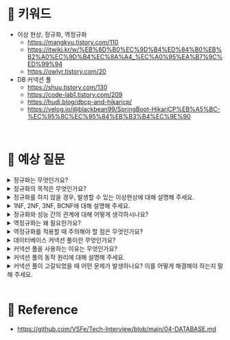 # 📍 키워드
- 이상 현상, 정규화, 역정규화
    - https://mangkyu.tistory.com/110
    - https://itwiki.kr/w/%EB%8D%B0%EC%9D%B4%ED%84%B0%EB%B2%A0%EC%9D%B4%EC%8A%A4_%EC%A0%95%EA%B7%9C%ED%99%94
    - https://owlyr.tistory.com/20
- DB 커넥션 풀
    - https://shuu.tistory.com/130
    - https://code-lab1.tistory.com/209
    - https://hudi.blog/dbcp-and-hikaricp/
    - https://velog.io/@blackbean99/SpringBoot-HikariCP%EB%A5%BC-%EC%95%8C%EC%95%84%EB%B3%B4%EC%9E%90

<br>

# 📍 예상 질문
<details>
<summary>정규화는 무엇인가요?</summary>
<div markdown="1">

- 정규화는 데이터베이스 설계에서 중요한 개념으로, 데이터 중복을 최소화하고 데이터의 무결성을 유지하기 위한 과정입니다. 이 과정에서 데이터베이스의 테이블과 그 관계를 조직화하며, 이는 데이터베이스의 효율성, 유지 관리, 속도 등 여러 가지 측면에서 이점을 가져다 줍니다.
- 정규화는 여러 단계로 이루어져 있으며, 첫 번째 정규 형태(1NF)부터 시작하여, 보다 복잡한 요구 사항을 처리하기 위해 더 높은 단계의 정규 형태(2NF, 3NF, BCNF 등)로 나아갑니다. 각 단계에서는 특정한 종류의 이상 현상을 제거할 수 있습니다.

</div>
</details>
<details>
<summary>정규화의 목적은 무엇인가요?</summary>
<div markdown="1">

- 정규화의 주요 목적은 다음과 같습니다:
1. 데이터 중복 최소화: 데이터 중복은 데이터베이스의 저장 공간을 낭비하고, 데이터를 업데이트할 때 일관성 문제를 초래할 수 있습니다. 정규화를 통해 데이터 중복을 최소화하면, 데이터베이스의 크기를 줄일 수 있고, 데이터 무결성을 보장할 수 있습니다.
2. 데이터 무결성 유지: 정규화를 통해 각 테이블이 하나의 특정 주제에 대한 정보만을 가지도록 설계되므로, 데이터의 무결성을 유지하는 데 도움이 됩니다.
3. 유연한 데이터베이스 구조 생성: 정규화된 데이터베이스는 데이터의 추가, 삭제, 수정이 더 쉽습니다. 이는 각 테이블이 하나의 주제에 대한 정보만을 가지고 있기 때문입니다.
4. 효율적인 쿼리 작성 가능: 정규화된 데이터베이스에서는 데이터가 논리적으로 저장되어 있기 때문에, 쿼리 작성이 더 쉽고 효율적입니다.
5. 데이터베이스 설계 최적화: 각 테이블과 그 관계를 잘 조직화하면, 데이터베이스의 전반적인 성능을 향상시키고, 유지 관리를 쉽게 할 수 있습니다.
- 따라서, 정규화는 데이터베이스 설계의 중요한 단계로, 데이터의 효율적인 관리와 조작을 가능하게 합니다

</div>
</details>
<details>
<summary>정규화를 하지 않을 경우, 발생할 수 있는 이상현상에 대해 설명해 주세요.</summary>
<div markdown="1">

- 정규화를 하지 않을 경우, 데이터베이스에서는 주로 세 가지 유형의 이상 현상이 발생할 수 있습니다.
1. 삽입 이상(Insertion Anomaly): 새로운 데이터를 삽입하려면 불필요한 데이터도 함께 제공해야 하는 상황입니다. 예를 들어, 학생과 과목에 대한 성적 정보를 한 테이블에 저장하는 경우, 새로운 과목을 추가하려면 해당 과목의 성적이 없는 학생에 대한 정보도 함께 입력해야 합니다.
2. 삭제 이상(Deletion Anomaly): 어떤 정보를 삭제하려고 할 때, 의도하지 않게 다른 중요한 정보까지 함께 삭제되는 상황입니다. 예를 들어, 마지막 학생이 특정 과목을 듣지 않게 된다면, 그 과목에 대한 모든 정보가 데이터베이스에서 사라질 수 있습니다.
3. 갱신 이상(Update Anomaly): 같은 정보를 여러 곳에 중복 저장해야 하는 경우, 일부만 변경되어 데이터가 불일치하게 되는 상황입니다. 예를 들어, 한 학생이 여러 과목을 수강하는 경우, 학생의 주소 정보가 여러 행에 걸쳐 중복 저장될 수 있습니다. 이 경우, 학생의 주소가 변경되면 모든 행을 찾아 일관되게 업데이트해야 하며, 일부만 업데이트하면 데이터 불일치 문제가 발생합니다.
- 이러한 이상 현상들은 데이터의 무결성을 손상시키고, 데이터베이스의 효율성을 떨어뜨립니다. 따라서 이를 방지하기 위해 정규화 과정이 필요합니다.

</div>
</details>
<details>
<summary>1NF, 2NF, 3NF, BCNF에 대해 설명해 주세요.</summary>
<div markdown="1">

- 1NF: 각 열은 원자적(더 이상 분해할 수 없는) 값만을 가지고, 각 행은 유일한 식별자(주 키)에 의해 식별됩니다. 즉, 테이블의 모든 열은 단일 값을 가져야 하며, 같은 테이블 내에서 중복 행이 없어야 합니다.
- 2NF: 1NF를 만족하면서, 완전 함수 종속을 만족하도록 테이블을 분해하는 것입니다. 이는 테이블의 모든 열이 주 키에 대해 직접적으로 종속되어야 함을 의미합니다. 부분적 함수 종속성을 허용하지 않습니다.
- 3NF: 2NF를 만족하면서, 이행적 종속을 없애도록 테이블을 분해하는 것 잊니다. 이는 테이블의 열이 주 키 외의 다른 열에 종속되어서는 안된다는 것을 의미합니다. 이를 통해 이행적 함수 종속성을 제거합니다.
- BCNF: 3NF를 만족하면서, 모든 결정자가 후보 키의 부분집합이어야 합니다. BCNF는 3NF의 엄격한 확장으로, 3NF에서는 여전히 발생할 수 있는 이상 현상을 제거합니다.

</div>
</details>
<details>
<summary>정규화와 성능 간의 관계에 대해 어떻게 생각하시나요?</summary>
<div markdown="1">

- 정규화는 데이터베이스의 설계를 개선하고, 데이터 무결성을 보장하며, 중복을 제거하는 등 많은 이점을 제공합니다. 그러나 이는 항상 성능 향상을 의미하는 것은 아닙니다.
- 정규화를해 테이블이 분리되면, 하나의 쿼리를 처리하기 위해 여러 테이블에 접근해야 할 수 있습니다. 이는 조인 연산을 추가로 필요로 하며, 이로 인해 시스템의 성능이 저하될 수 있습니다. 따라서 반드시 필요한 조인이 증가하면, 데이터베이스의 응답 시간이 늘어나고, 전반적인 성능이 저하될 수 있습니다.
- 또한, 정규화는 디스크 I/O를 증가시킬 수 있습니다. 데이터가 여러 테이블에 분산되어 있으면, 하나의 트랜잭션을 처리하기 위해 더 많은 디스크 읽기/쓰기 작업이 필요할 수 있습니다.
- 그러나 이런 단점들에도 불구하고, 정규화는 데이터 무결성을 보장하고, 데이터 관리를 용이하게 하는 등의 중요한 이점을 제공합니다. 따라서, 정규화와 성능 간의 관계는 항상 균형을 유지하는 것이 중요합니다. 경우에 따라서는 역정규화를 고려하여 성능을 향상시키는 것도 필요할 수 있습니다.

</div>
</details>
<details>
<summary>역정규화는 왜 필요한가요?</summary>
<div markdown="1">

- 역정규화는 정규화된 데이터베이스의 성능을 향상시키기 위해 일부러 중복을 허용하거나 테이블을 합치는 과정입니다.
- 정규화는 데이터 중복을 제거하고 무결성을 보장하는 등 많은 이점을 제공하지만, 이로 인해 추가적인 조인 연산이 필요해져 성능에 영향을 미칠 수 있습니다. 따라서 성능 최적화를 위해 역정규화를 적용하는 경우가 많습니다.
- 역정규화의 주요 목적은 다음과 같습니다:
1. 성능 향상: 데이터가 여러 테이블에 분산되어 있으면, 쿼리를 실행할 때 많은 조인 연산이 필요하게 됩니다. 역정규화를 통해 테이블을 합치거나 중복 데이터를 허용하면, 쿼리 실행 시 필요한 조인 연산의 수를 줄일 수 있습니다.
2. 읽기 성능 개선: 역정규화를 통해 데이터를 미리 계산하고 저장해두면, 데이터를 읽는 속도를 빠르게 할 수 있습니다. 이는 특히 대량의 데이터를 처리해야 하는 분석 쿼리에 유용합니다.
- 그러나 역정규화는 신중하게 적용해야 합니다. 데이터 중복이 늘어나면 데이터 일관성을 유지하는 데 어려움이 생길 수 있으며, 데이터를 업데이트할 때 추가적인 작업이 필요할 수 있습니다. 따라서 역정규화는 반드시 필요한 경우에만, 그리고 적절한 테스트와 검토를 거친 후에 적용해야 합니다.

</div>
</details>
<details>
<summary>역정규화를 적용할 때 주의해야 할 점은 무엇인가요?</summary>
<div markdown="1">

- 역정규화는 성능 향상을 위해 사용되지만, 신중하게 적용해야 합니다. 다음은 역정규화를 적용할 때 고려해야 할 주요 사항입니다:
1. 데이터 무결성 유지: 역정규화는 데이터 중복을 허용하므로, 데이터를 업데이트할 때 모든 중복 항목을 일관성 있게 업데이트하는 것이 중요합니다. 그렇지 않으면 데이터 무결성이 손상될 수 있습니다.
2. 업데이트 비용 고려: 중복 데이터를 유지하려면 추가적인 업데이트 비용이 발생합니다. 데이터가 변경될 때마다 모든 중복 항목을 업데이트해야 하므로, 이로 인한 비용을 고려해야 합니다.
3. 적절한 테스트와 검토: 역정규화는 데이터베이스의 구조를 변경하므로, 적용 전후로 성능 테스트를 실시해야 합니다. 또한, 역정규화가 데이터의 무결성에 미치는 영향을 검토해야 합니다.
4. 선택적 적용: 모든 테이블에 역정규화를 적용하는 것이 아니라, 성능에 크게 영향을 미치는 특정 테이블이나 쿼리에만 역정규화를 적용하는 것이 좋습니다.
- 역정규화는 성능 향상을 위한 중요한 도구지만, 잘못 적용하면 데이터 무결성 문제를 야기하거나, 오히려 성능을 저하시킬 수 있습니다. 따라서 역정규화는 신중하게 계획하고 적용해야 합니다.

</div>
</details>
<details>
<summary>데이터베이스 커넥션 풀이란 무엇인가요?</summary>
<div markdown="1">

- 데이터베이스 커넥션 풀은 데이터베이스 연결을 재사용 가능한 상태로 유지하는 캐시 또는 풀입니다. 클라이언트가 데이터베이스에 연결을 요청하면, 커넥션 풀에서 사용 가능한 연결을 제공합니다. 클라이언트가 작업을 완료하고 연결을 닫으면, 해당 연결은 종료되지 않고 커넥션 풀로 반환되어 다시 재사용될 수 있습니다.
- 데이터베이스 연결은 생성과 종료에 상당한 리소스가 소모되는 작업입니다. 매번 새로운 연결을 생성하고 종료하는 대신, 커넥션 풀을 사용하면 이미 생성된 연결을 재사용할 수 있어 성능이 향상됩니다. 이는 특히 동시에 많은 클라이언트가 데이터베이스에 접근해야 하는 상황에서 중요합니다.
- 이러한 방식으로, 커넥션 풀은 데이터베이스의 연결을 효율적으로 관리하고, 애플리케이션의 성능과 확장성을 향상시키는 역할을 합니다.

</div>
</details>
<details>
<summary>커넥션 풀을 사용하는 이유는 무엇인가요?</summary>
<div markdown="1">

- 커넥션 풀을 사용하는 주요 이유는 성능 향상과 리소스 최적화입니다. 다음은 커넥션 풀을 사용하는 이유를 자세히 설명한 내용입니다:
1. 성능 향상: 데이터베이스 연결을 맺는 과정은 비용이 큰 작업입니다. 이 때문에 필요할 때마다 새로운 연결을 생성하고 종료하는 것은 시간과 리소스가 많이 소모되므로 성능을 저하시킵니다. 반면에 커넥션 풀을 사용하면 이미 생성된 연결을 재사용할 수 있어 이런 부담을 줄이고 성능을 향상시킬 수 있습니다.
2. 리소스 최적화: 커넥션 풀은 한정된 수의 연결을 관리하므로, 동시에 많은 클라이언트가 데이터베이스에 접근해야 하는 상황에서도 효율적으로 리소스를 활용할 수 있습니다. 또한, 사용하지 않는 연결을 풀에서 제거하여 리소스를 더욱 효율적으로 관리할 수 있습니다.
3. 확장성 향상: 애플리케이션의 사용자 수가 증가하더라도, 커넥션 풀을 통해 데이터베이스 연결을 효율적으로 관리하면 애플리케이션의 확장성을 향상시킬 수 있습니다.
- 이처럼 커넥션 풀은 데이터베이스 연결의 관리를 단순화하고, 애플리케이션의 성능과 확장성을 향상시키는 중요한 역할을 합니다.

</div>
</details>
<details>
<summary>커넥션 풀의 동작 원리에 대해 설명해 주세요.</summary>
<div markdown="1">

1. 초기화: 커넥션 풀이 생성될 때, 일반적으로 설정된 풀 크기만큼의 데이터베이스 연결이 생성됩니다. 이 연결들은 비활성 상태로 풀에 저장되어 있습니다.
2. 연결 요청: 클라이언트가 데이터베이스 연결을 요청하면, 커넥션 풀은 비활성 연결 중 하나를 활성화시키고 이를 클라이언트에게 제공합니다. 만약 모든 연결이 이미 활성 상태라면, 클라이언트는 연결이 사용 가능해질 때까지 대기하거나, 요청이 거절될 수 있습니다.
3. 연결 반환: 클라이언트가 데이터베이스 작업을 완료하고 연결을 닫으면, 연결은 실제로는 닫히지 않고 다시 커넥션 풀로 반환됩니다. 이 연결은 다시 비활성 상태가 되어 다음 연결 요청을 위해 재사용됩니다.
4. 연결 관리: 커넥션 풀은 정기적으로 비활성 연결을 체크하여 오랫동안 사용되지 않거나 더 이상 유효하지 않은 연결을 제거합니다. 필요에 따라 새로운 연결을 생성하여 풀의 크기를 유지할 수도 있습니다.
- 이렇게 커넥션 풀을 사용하면, 각 연결 요청에 대해 새로운 데이터베이스 연결을 생성하고 종료하는 비용을 피할 수 있으며, 동시에 많은 클라이언트가 데이터베이스에 접근해야 하는 상황에서도 효율적으로 연결을 관리할 수 있습니다.

</div>
</details>
<details>
<summary>커넥션 풀이 고갈되었을 때 어떤 문제가 발생하나요? 이를 어떻게 해결해야 하는지 말해 주세요.</summary>
<div markdown="1">

- 커넥션 풀이 고갈되었을 때, 즉 모든 연결이 사용 중이고 더 이상 사용 가능한 연결이 없을 때, 다음과 같은 문제가 발생할 수 있습니다:
1. 응답 지연: 새로운 클라이언트 요청이 들어왔을 때, 사용 가능한 연결이 없다면 클라이언트는 연결이 사용 가능해질 때까지 대기해야 합니다. 이로 인해 애플리케이션의 응답 시간이 길어질 수 있습니다.
2. 요청 거절: 일부 커넥션 풀 구현체는 사용 가능한 연결이 없을 때 새로운 요청을 거절할 수 있습니다. 이 경우, 클라이언트는 데이터베이스에 연결하지 못하고 요청이 실패합니다.
- 이러한 문제를 해결하기 위해 다음과 같은 방법을 사용할 수 있습니다:
1. 풀 크기 조정: 커넥션 풀의 크기를 증가시키면 더 많은 연결을 처리할 수 있습니다. 그러나 이 방법은 추가적인 리소스를 사용하므로, 시스템의 리소스 한계와 애플리케이션의 요구 사항을 고려해야 합니다.
2. 커넥션 재사용 최적화: 데이터베이스 작업을 빨리 완료하고 연결을 빨리 반환하도록 코드를 최적화하면, 동일한 커넥션 풀 크기에서 더 많은 요청을 처리할 수 있습니다.
3. 연결 대기 시간 설정: 일정 시간 동안 사용 가능한 연결이 없을 때 클라이언트가 대기하는 시간을 설정할 수 있습니다. 그러나 이는 단지 문제를 완화시키는 방법일 뿐, 근본적인 해결책은 아닙니다.
4. 커넥션 풀 모니터링: 커넥션 풀의 상태를 지속적으로 모니터링하여, 풀이 고갈되는 상황을 미리 감지하고 대응할 수 있습니다. 이를 위해 커넥션 풀의 사용률, 평균 연결 대기 시간 등의 지표를 모니터링할 수 있습니다.

</div>
</details>


<br>

# 📍 Reference
- https://github.com/VSFe/Tech-Interview/blob/main/04-DATABASE.md

